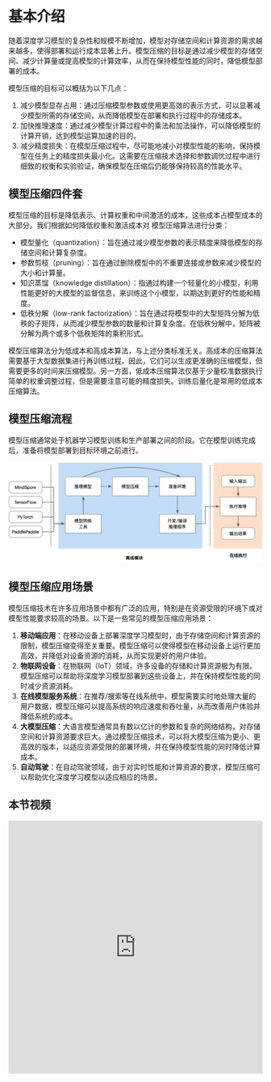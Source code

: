 # 基本介绍 

随着深度学习模型的复杂性和规模不断增加，模型对存储空间和计算资源的需求越来越多，使得部署和运行成本显著上升。模型压缩的目标是通过减少模型的存储空间、减少计算量或提高模型的计算效率，从而在保持模型性能的同时，降低模型部署的成本。

模型压缩的目标可以概括为以下几点：
1. 减少模型显存占用：通过压缩模型参数或使用更高效的表示方式，可以显著减少模型所需的存储空间，从而降低模型在部署和执行过程中的存储成本。
2. 加快推理速度：通过减少模型计算过程中的乘法和加法操作，可以降低模型的计算开销，达到模型运算加速的目的。
3. 减少精度损失：在模型压缩过程中，尽可能地减小对模型性能的影响，保持模型在任务上的精度损失最小化。这需要在压缩技术选择和参数调优过程中进行细致的权衡和实验验证，确保模型在压缩后仍能够保持较高的性能水平。

## 模型压缩四件套

模型压缩的目标是降低表示、计算权重和中间激活的成本，这些成本占模型成本的大部分。我们根据如何降低权重和激活成本对 模型压缩算法进行分类：
- 模型量化（quantization）：旨在通过减少模型参数的表示精度来降低模型的存储空间和计算复杂度。
- 参数剪枝（pruning）：旨在通过删除模型中的不重要连接或参数来减少模型的大小和计算量。
- 知识蒸馏（knowledge distillation）：指通过构建一个轻量化的小模型，利用性能更好的大模型的监督信息，来训练这个小模型，以期达到更好的性能和精度。
- 低秩分解（low-rank factorization）：旨在通过将模型中的大型矩阵分解为低秩的子矩阵，从而减少模型参数的数量和计算复杂度。在低秩分解中，矩阵被分解为两个或多个低秩矩阵的乘积形式。

模型压缩算法分为低成本和高成本算法，与上述分类标准无关。高成本的压缩算法需要基于大型数据集进行再训练过程。因此，它们可以生成更准确的压缩模型，但需要更多的时间来压缩模型。另一方面，低成本压缩算法仅基于少量校准数据执行简单的权重调整过程，但是需要注意可能的精度损失。训练后量化是常用的低成本压缩算法。

##  模型压缩流程

模型压缩通常处于机器学习模型训练和生产部署之间的阶段。它在模型训练完成后，准备将模型部署到目标环境之前进行。

![模型压缩流程](images/introduction01.png)

## 模型压缩应用场景

模型压缩技术在许多应用场景中都有广泛的应用，特别是在资源受限的环境下或对模型性能要求较高的场景。以下是一些常见的模型压缩应用场景：

1. **移动端应用**：在移动设备上部署深度学习模型时，由于存储空间和计算资源的限制，模型压缩变得至关重要。模型压缩可以使得模型在移动设备上运行更加高效，并降低对设备资源的消耗，从而实现更好的用户体验。
2. **物联网设备**：在物联网（IoT）领域，许多设备的存储和计算资源极为有限。模型压缩可以帮助将深度学习模型部署到这些设备上，并在保持模型性能的同时减少资源消耗。
3. **在线模型服务系统**：在推荐/搜索等在线系统中，模型需要实时地处理大量的用户数据，模型压缩可以提高系统的响应速度和吞吐量，从而改善用户体验并降低系统的成本。
4. **大模型压缩**：大语言模型通常具有数以亿计的参数和复杂的网络结构，对存储空间和计算资源要求巨大。通过模型压缩技术，可以将大模型压缩为更小、更高效的版本，以适应资源受限的部署环境，并在保持模型性能的同时降低计算成本。
5. **自动驾驶**：在自动驾驶领域，由于对实时性能和计算资源的要求，模型压缩可以帮助优化深度学习模型以适应相应的场景。

## 本节视频

<html>
<iframe src="https://player.bilibili.com/player.html?aid=608053162&bvid=BV1384y187tL&cid=973975092&page=1&as_wide=1&high_quality=1&danmaku=0&t=30&autoplay=0" width="100%" height="500" scrolling="no" border="0" frameborder="no" framespacing="0" allowfullscreen="true"> </iframe>
</html>